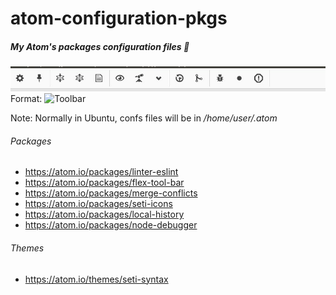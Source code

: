 #  atom-configuration-pkgs
##### My Atom's packages configuration files :flashlight:

![Toolbar](https://github.com/juliomatcom/atom-configuration-pkgs/blob/master/rsz_atom-toolbar.jpg)
Format: ![Toolbar](url)

Note: Normally in Ubuntu, confs files will be in */home/user/.atom*

###### Packages
- https://atom.io/packages/linter-eslint
- https://atom.io/packages/flex-tool-bar
- https://atom.io/packages/merge-conflicts
- https://atom.io/packages/seti-icons
- https://atom.io/packages/local-history
- https://atom.io/packages/node-debugger
 
###### Themes
- https://atom.io/themes/seti-syntax
